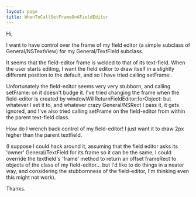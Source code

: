 ```yaml
---
layout: page
title: WhenToCallSetFrameOnAFieldEditor
---
```




Hi,

I want to have control over the frame of my field editor (a simple subclass of General/NSTextView) for my General/TextField subclass.

It seems that the field-editor frame is welded to that of its text-field. When the user starts editing, I want the field editor to draw itself in a slightly different position to the default, and so I have tried calling setFrame:.

Unfortunately the field-editor seems very very stubborn, and calling setFrame: on it doesn't budge it. I've tried changing the frame when the field-editor is created by windowWillReturnFieldEditor:forObject: but whatever I set it to, and whatever crazy General/NSRect I pass it, it gets ignored, and I've also tried calling setFrame on the field-editor from within the parent text-field class.

How do I wrench back control of my field-editor! I just want it to draw 2px higher than the parent textfield.

(I suppose I could hack around it, assuming that the field editor asks its 'owner' General/TextField for its frame so it can be the same, I could override the textfield's 'frame' method to return an offset frameRect to objects of the class of my field-editor... but I'd like to do things in a neater way, and considering the stubbornness of the field-editor, I'm thinking even this might not work).

Thanks.

